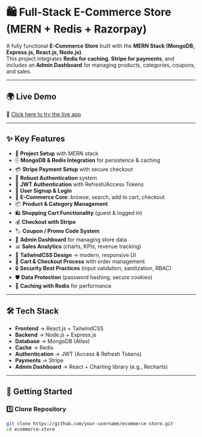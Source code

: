 # 🛍️ Full-Stack E-Commerce Store (MERN + Redis + Razorpay)

A fully functional **E-Commerce Store** built with the **MERN Stack (MongoDB, Express.js, React.js, Node.js)**.  
This project integrates **Redis for caching**, **Stripe for payments**, and includes an **Admin Dashboard** for managing products, categories, coupons, and sales.  

---

## 🌍 Live Demo
🔗 [Click here to try the live app](https://your-live-demo-url.com)  

---

## ✨ Key Features

- 🚀 **Project Setup** with MERN stack  
- 🗄️ **MongoDB & Redis Integration** for persistence & caching  
- 💳 **Stripe Payment Setup** with secure checkout  
- 🔐 **Robust Authentication** system  
- 🔑 **JWT Authentication** with Refresh/Access Tokens  
- 📝 **User Signup & Login**  
- 🛒 **E-Commerce Core**: browse, search, add to cart, checkout  
- 📦 **Product & Category Management**  
- 🛍️ **Shopping Cart Functionality** (guest & logged in)  
- 💰 **Checkout with Stripe**  
- 🏷️ **Coupon / Promo Code System**  
- 👑 **Admin Dashboard** for managing store data  
- 📊 **Sales Analytics** (charts, KPIs, revenue tracking)  
- 🎨 **TailwindCSS Design** → modern, responsive UI  
- 🛒 **Cart & Checkout Process** with order management  
- 🔒 **Security Best Practices** (input validation, sanitization, RBAC)  
- 🛡️ **Data Protection** (password hashing, secure cookies)  
- 🚀 **Caching with Redis** for performance  

---

## 🛠 Tech Stack

- **Frontend** → React.js + TailwindCSS  
- **Backend** → Node.js + Express.js  
- **Database** → MongoDB (Atlas)  
- **Cache** → Redis  
- **Authentication** → JWT (Access & Refresh Tokens)  
- **Payments** → Stripe  
- **Admin Dashboard** → React + Charting library (e.g., Recharts)  

---

## 🚀 Getting Started

### 1️⃣ Clone Repository
```bash
git clone https://github.com/your-username/ecommerce-store.git
cd ecommerce-store
